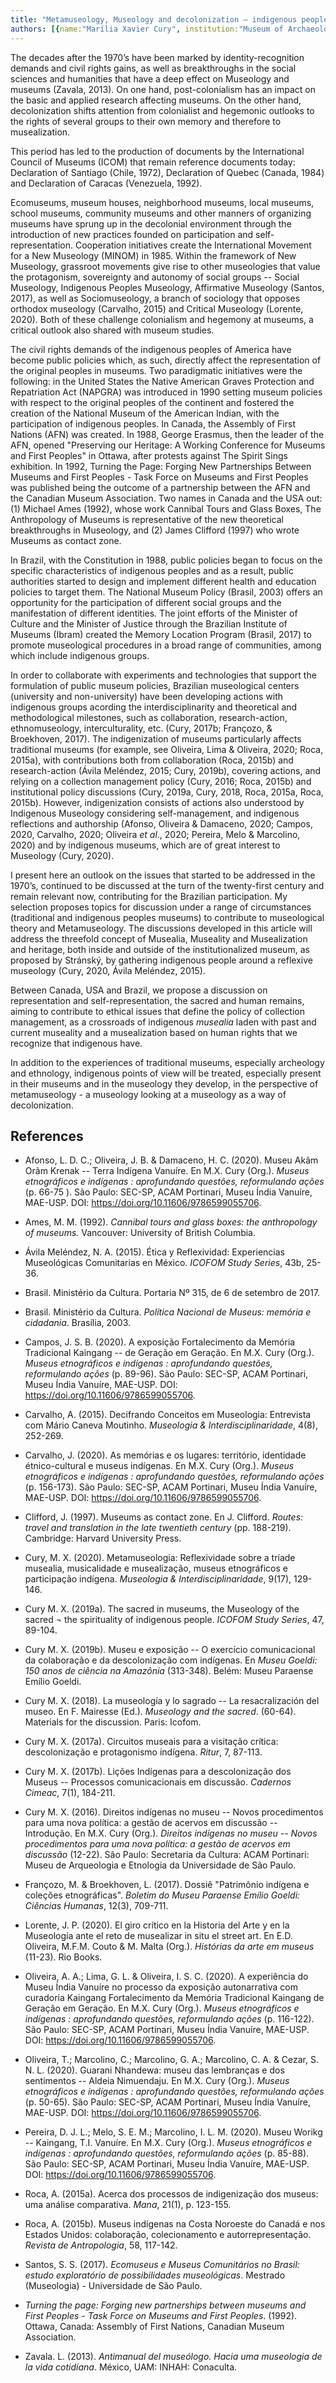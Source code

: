 ```yaml
---
title: "Metamuseology, Museology and decolonization – indigenous people and museums in Brazil"
authors: [{name:"Marília Xavier Cury", institution:"Museum of Archaeology and Ethnology of the University of São Paulo – São Paulo, Brazil"}]
---
```


The decades after the 1970’s have been marked by identity-recognition
demands and civil rights gains, as well as breakthroughs in the social
sciences and humanities that have a deep effect on Museology and museums
(Zavala, 2013). On one hand, post-colonialism has an impact on the basic
and applied research affecting museums. On the other hand,
decolonization shifts attention from colonialist and hegemonic outlooks
to the rights of several groups to their own memory and therefore to
musealization.

This period has led to the production of documents by the International
Council of Museums (ICOM) that remain reference documents today:
Declaration of Santiago (Chile, 1972), Declaration of Quebec (Canada,
1984) and Declaration of Caracas (Venezuela, 1992).

Ecomuseums, museum houses, neighborhood museums, local museums, school
museums, community museums and other manners of organizing museums have
sprung up in the decolonial environment through the introduction of new
practices founded on participation and self-representation. Cooperation
initiatives create the International Movement for a New Museology
(MINOM) in 1985. Within the framework of New Museology, grassroot
movements give rise to other museologies that value the protagonism,
sovereignty and autonomy of social groups -- Social Museology,
Indigenous Peoples Museology, Affirmative Museology (Santos, 2017), as
well as Sociomuseology, a branch of sociology that opposes orthodox
museology (Carvalho, 2015) and Critical Museology (Lorente, 2020). Both
of these challenge colonialism and hegemony at museums, a critical
outlook also shared with museum studies.

The civil rights demands of the indigenous peoples of America have
become public policies which, as such, directly affect the
representation of the original peoples in museums. Two paradigmatic
initiatives were the following: in the United States the Native American
Graves Protection and Repatriation Act (NAPGRA) was introduced in 1990
setting museum policies with respect to the original peoples of the
continent and fostered the creation of the National Museum of the
American Indian, with the participation of indigenous peoples. In
Canada, the Assembly of First Nations (AFN) was created. In 1988, George
Erasmus, then the leader of the AFN, opened "Preserving our Heritage: A
Working Conference for Museums and First Peoples" in Ottawa, after
protests against The Spirit Sings exhibition. In 1992, Turning the Page:
Forging New Partnerships Between Museums and First Peoples *-* Task
Force on Museums and First Peoples was published being the outcome of a
partnership between the AFN and the Canadian Museum Association. Two
names in Canada and the USA out: (1) Michael Ames (1992), whose work
Cannibal Tours and Glass Boxes, The Anthropology of Museums is
representative of the new theoretical breakthroughs in Museology, and
(2) James Clifford (1997) who wrote Museums as contact zone.

In Brazil, with the Constitution in 1988, public policies began to focus
on the specific characteristics of indigenous peoples and as a result,
public authorities started to design and implement different health and
education policies to target them. The National Museum Policy (Brasil,
2003) offers an opportunity for the participation of different social
groups and the manifestation of different identities. The joint efforts
of the Minister of Culture and the Minister of Justice through the
Brazilian Institute of Museums (Ibram) created the Memory Location
Program (Brasil, 2017) to promote museological procedures in a broad
range of communities, among which include indigenous groups.

In order to collaborate with experiments and technologies that support
the formulation of public museum policies, Brazilian museological
centers (university and non-university) have been developing actions
with indigenous groups acording the interdisciplinarity and theoretical
and methodological milestones, such as collaboration, research-action,
ethnomuseology, interculturality, etc. (Cury, 2017b; Françozo, &
Broekhoven, 2017). The indigenization of museums particularly affects
traditional museums (for example, see Oliveira, Lima & Oliveira, 2020;
Roca, 2015a), with contributions both from collaboration (Roca, 2015b)
and research-action (Ávila Meléndez, 2015; Cury, 2019b), covering
actions, and relying on a collection management policy (Cury, 2016;
Roca, 2015b) and institutional policy discussions (Cury, 2019a, Cury,
2018, Roca, 2015a, Roca, 2015b). However, indigenization consists of
actions also understood by Indigenous Museology considering
self-management, and indigenous reflections and authorship (Afonso,
Oliveira & Damaceno, 2020; Campos, 2020, Carvalho, 2020; Oliveira *et
al*., 2020; Pereira, Melo & Marcolino, 2020) and by indigenous museums,
which are of great interest to Museology (Cury, 2020).

I present here an outlook on the issues that started to be addressed in
the 1970’s, continued to be discussed at the turn of the twenty-first
century and remain relevant now, contributing for the Brazilian
participation. My selection proposes topics for discussion under a range
of circumstances (traditional and indigenous peoples museums) to
contribute to museological theory and Metamuseology. The discussions
developed in this article will address the threefold concept of
Musealia, Museality and Musealization and heritage, both inside and
outside of the institutionalized museum, as proposed by Stránský, by
gathering indigenous people around a reflexive museology (Cury, 2020,
Ávila Meléndez, 2015).

Between Canada, USA and Brazil, we propose a discussion on
representation and self-representation, the sacred and human remains,
aiming to contribute to ethical issues that define the policy of
collection management, as a crossroads of indigenous *musealia* laden
with past and current museality and a musealization based on human
rights that we recognize that indigenous have.

In addition to the experiences of traditional museums, especially
archeology and ethnology, indigenous points of view will be treated,
especially present in their museums and in the museology they develop,
in the perspective of metamuseology - a museology looking at a museology
as a way of decolonization.

## References

- Afonso, L. D. C.; Oliveira, J. B. & Damaceno, H. C. (2020). Museu Akãm
  Orãm Krenak -- Terra Indígena Vanuíre. En M.X. Cury (Org.). *Museus
  etnográficos e indígenas : aprofundando questões, reformulando ações*
  (p. 66-75 ). São Paulo: SEC-SP, ACAM Portinari, Museu Índia Vanuíre,
  MAE-USP. DOI: https://doi.org/10.11606/9786599055706.
- Ames, M. M. (1992). *Cannibal tours and glass boxes: the anthropology
  of museums.* Vancouver: University of British Columbia.
- Ávila Meléndez, N. A. (2015). Ética y Reflexividad: Experiencias
  Museológicas Comunitarias en México. *ICOFOM Study Series*, 43b,
  25-36.

- Brasil. Ministério da Cultura. Portaria Nº 315, de 6 de setembro de
  2017.

- Brasil. Ministério da Cultura. *Política Nacional de Museus: memória e
  cidadania*. Brasília, 2003.

- Campos, J. S. B. (2020). A exposição Fortalecimento da Memória
  Tradicional Kaingang -- de Geração em Geração. En M.X. Cury (Org.).
  *Museus etnográficos e indígenas : aprofundando questões, reformulando
  ações* (p. 89-96). São Paulo: SEC-SP, ACAM Portinari, Museu Índia
  Vanuíre, MAE-USP. DOI: https://doi.org/10.11606/9786599055706.

- Carvalho, A. (2015). Decifrando Conceitos em Museologia: Entrevista
  com Mário Caneva Moutinho. *Museologia & Interdisciplinaridade*, 4(8),
  252-269.

- Carvalho, J. (2020). As memórias e os lugares: território, identidade
  étnico-cultural e museus indígenas. En M.X. Cury (Org.). *Museus
  etnográficos e indígenas : aprofundando questões, reformulando ações*
  (p. 156-173). São Paulo: SEC-SP, ACAM Portinari, Museu Índia Vanuíre,
  MAE-USP. DOI: https://doi.org/10.11606/9786599055706.

- Clifford, J. (1997). Museums as contact zone. En J. Clifford. *Routes:
  travel and translation in the late twentieth century* (pp. 188-219).
  Cambridge: Harvard University Press.

- Cury, M. X. (2020). Metamuseologia: Reflexividade sobre a tríade
  musealia, musicalidade e musealização, museus etnográficos e
  participação indígena. *Museologia & Interdisciplinaridade*, 9(17),
  129-146.

- Cury M. X. (2019a). The sacred in museums, the Museology of the sacred
  ¬ the spirituality of indigenous people. *ICOFOM Study Series*, 47,
  89-104.

- Cury M. X. (2019b). Museu e exposição -- O exercício comunicacional da
  colaboração e da descolonização com indígenas. En *Museu Goeldi: 150
  anos de ciência na Amazônia* (313-348). Belém: Museu Paraense Emílio
  Goeldi.

- Cury M. X. (2018). La museología y lo sagrado -- La resacralización
  del museo. En F. Mairesse (Ed.). *Museology and the sacred*. (60-64).
  Materials for the discussion. Paris: Icofom.

- Cury M. X. (2017a). Circuitos museais para a visitação crítica:
  descolonização e protagonismo indígena. *Ritur*, 7, 87-113.

- Cury M. X. (2017b). Lições Indígenas para a descolonização dos Museus
  -- Processos comunicacionais em discussão. *Cadernos Cimeac*, 7(1),
  184-211.

- Cury M. X. (2016). Direitos indígenas no museu -- Novos procedimentos
  para uma nova política: a gestão de acervos em discussão --
  Introdução. En M.X. Cury (Org.). *Direitos indígenas no museu -- Novos
  procedimentos para uma nova política: a gestão de acervos em
  discussão* (12-22). São Paulo: Secretaria da Cultura: ACAM Portinari:
  Museu de Arqueologia e Etnologia da Universidade de São Paulo.

- Françozo, M. & Broekhoven, L. (2017). Dossiê "Patrimônio indígena e
  coleções etnográficas". *Boletim do Museu Paraense Emílio Goeldi:
  Ciências Humanas*, 12(3), 709-711.

- Lorente, J. P. (2020). El giro crítico en la Historia del Arte y en la
  Museología ante el reto de musealizar in situ el street art. En E.D.
  Oliveira, M.F.M. Couto & M. Malta (Org.). *Histórias da arte em
  museus* (11-23). Rio Books.

- Oliveira, A. A.; Lima, G. L. & Oliveira, I. S. C. (2020). A
  experiência do Museu Índia Vanuíre no processo da exposição
  autonarrativa com curadoria Kaingang Fortalecimento da Memória
  Tradicional Kaingang de Geração em Geração. En M.X. Cury (Org.).
  *Museus etnográficos e indígenas : aprofundando questões, reformulando
  ações* (p. 116-122). São Paulo: SEC-SP, ACAM Portinari, Museu Índia
  Vanuíre, MAE-USP. DOI: https://doi.org/10.11606/9786599055706.

- Oliveira, T.; Marcolino, C.; Marcolino, G. A.; Marcolino, C. A. &
  Cezar, S. N. L. (2020). Guarani Nhandewa: museu das lembranças e dos
  sentimentos -- Aldeia Nimuendaju. En M.X. Cury (Org.). *Museus
  etnográficos e indígenas : aprofundando questões, reformulando ações*
  (p. 50-65). São Paulo: SEC-SP, ACAM Portinari, Museu Índia Vanuíre,
  MAE-USP. DOI: https://doi.org/10.11606/9786599055706.

- Pereira, D. J. L.; Melo, S. E. M.; Marcolino, I. L. M. (2020). Museu
  Worikg -- Kaingang, T.I. Vanuíre. En M.X. Cury (Org.). *Museus
  etnográficos e indígenas : aprofundando questões, reformulando ações*
  (p. 85-88). São Paulo: SEC-SP, ACAM Portinari, Museu Índia Vanuíre,
  MAE-USP. DOI: https://doi.org/10.11606/9786599055706.

- Roca, A. (2015a). Acerca dos processos de indigenização dos museus:
  uma análise comparativa. *Mana*, 21(1), p. 123-155.

- Roca, A. (2015b). Museus indígenas na Costa Noroeste do Canadá e nos
  Estados Unidos: colaboração, colecionamento e autorrepresentação.
  *Revista de Antropologia*, 58, 117-142.

- Santos, S. S. (2017). *Ecomuseus e Museus Comunitários no Brasil:
  estudo exploratório de possibilidades museológicas*. Mestrado
  (Museologia) - Universidade de São Paulo.

- *Turning the page: Forging new partnerships between museums and First
  Peoples - Task Force on Museums and First Peoples*. (1992). Ottawa,
  Canada: Assembly of First Nations, Canadian Museum Association.

- Zavala. L. (2013). *Antimanual del museólogo. Hacia uma museologia de
  la vida cotidiana*. México, UAM: INHAH: Conaculta.